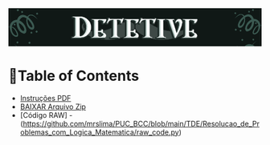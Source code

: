 <img alt="heading" src="https://github.com/mrslima/PUC_BCC/blob/main/TDE/Resolucao_de_Problemas_com_Logica_Matematica/header.png">

# 📖Table of Contents
- [Instruções PDF](https://github.com/mrslima/PUC_BCC/blob/main/TDE/Resolucao_de_Problemas_com_Logica_Matematica/TDE%20Detetive.pdf)
- [BAIXAR Arquivo Zip](https://github.com/mrslima/PUC_BCC/raw/main/TDE/Resolucao_de_Problemas_com_Logica_Matematica/TDE%20Detetive.zip)
- [Código RAW] - (https://github.com/mrslima/PUC_BCC/blob/main/TDE/Resolucao_de_Problemas_com_Logica_Matematica/raw_code.py)
